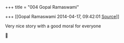 +++
title = "004 Gopal Ramaswami"

+++
[[Gopal Ramaswami	2014-04-17, 09:42:01 [Source](https://groups.google.com/g/samskrita/c/O_XJjXd5uWc)]]



Very nice story with a good moral for everyone



